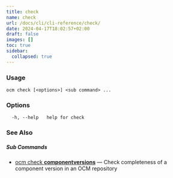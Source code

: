 ```yaml
---
title: check
name: check
url: /docs/cli/cli-reference/check/
date: 2024-04-17T18:02:57+02:00
draft: false
images: []
toc: true
sidebar:
  collapsed: true
---
```

### Usage

```
ocm check [<options>] <sub command> ...
```

### Options

```
  -h, --help   help for check
```

### See Also



##### Sub Commands

* [ocm check <b>componentversions</b>](/docs/cli/cli-reference/check/componentversions)	 &mdash; Check completeness of a component version in an OCM repository

